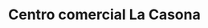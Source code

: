 ---
title: "Centro comercial La Casona"
url: /loja-ecuador/centro-comercial-la-casona/
shop: centro comercial
---
